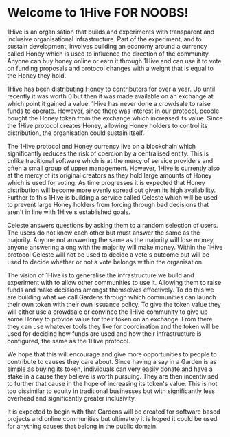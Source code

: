 # Welcome to 1Hive FOR NOOBS!

1Hive is an organisation that builds and experiments with transparent and inclusive organisational infrastructure. Part of the experiment, and to sustain development, involves building an economy around a currency called Honey which is used to influence the direction of the community. Anyone can buy honey online or earn it through 1Hive and can use it to vote on funding proposals and protocol changes with a weight that is equal to the Honey they hold.

1Hive has been distributing Honey to contributors for over a year. Up until recently it was worth 0 but then it was made available on an exchange at which point it gained a value. 1Hive has never done a crowdsale to raise funds to operate. However, since there was interest in our protocol, people bought the Honey token from the exchange which increased its value. Since the 1Hive protocol creates Honey, allowing Honey holders to control its distribution, the organisation could sustain itself.

The 1Hive protocol and Honey currency live on a blockchain which significantly reduces the risk of coercion by a centralised entity. This is unlike traditional software which is at the mercy of service providers and often a small group of upper management. However, 1Hive is currently also at the mercy of its original creators as they hold large amounts of Honey which is used for voting. As time progresses it is expected that Honey distribution will become more evenly spread out given its high availability. Further to this 1Hive is building a service called Celeste which will be used to prevent large Honey holders from forcing through bad decisions that aren't in line with 1Hive's established goals.

Celeste answers questions by asking them to a random selection of users. The users do not know each other but must answer the same as the majority. Anyone not answering the same as the majority will lose money, anyone answering along with the majority will make money. Within the 1Hive protocol Celeste will not be used to decide a vote's outcome but will be used to decide whether or not a vote belongs within the organisation.

The vision of 1Hive is to generalise the infrastructure we build and experiment with to allow other communities to use it. Allowing them to raise funds and make decisions amongst themselves effectively. To do this we are building what we call Gardens through which communities can launch their own token with their own issuance policy. To give the token value they will either use a crowdsale or convince the 1Hive community to give up some Honey to provide value for their token on an exchange. From there they can use whatever tools they like for coordination and the token will be used for deciding how funds are used and how their infrastructure is configured, the same as the 1Hive protocol.

We hope that this will encourage and give more opportunities to people to contribute to causes they care about. Since having a say in a Garden is as simple as buying its token, individuals can very easily donate and have a stake in a cause they believe is worth pursuing. They are then incentivised to further that cause in the hope of increasing its token's value. This is not too dissimilar to equity in traditional businesses but with significantly less overhead and significantly greater inclusivity.

It is expected to begin with that Gardens will be created for software based projects and online communities but ultimately it is hoped it could be used for anything causes that belong in the public domain.

